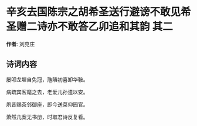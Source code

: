 # 辛亥去国陈宗之胡希圣送行避谤不敢见希圣赠二诗亦不敢答乙卯追和其韵  其二

**作者**: 刘克庄

## 诗词内容

屡叩龙墀自免冠，虺隤初喜卸华鞍。

病疏宾客麾之去，老爱儿孙遗以安。

夙昔赐茶邻御座，即今送菜仰园官。

萧然几案无书册，时取君诗反复看。

